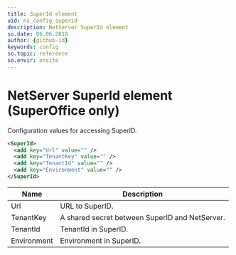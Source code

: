 ```yaml
---
title: SuperId element
uid: ns_config_superid
description: NetServer SuperId element
so.date: 06.06.2018
author: {github-id}
keywords: config
so.topic: reference
so.envir: onsite
---
```


# NetServer SuperId element (SuperOffice only)

Configuration values for accessing SuperID.

```XML
<SuperId>
  <add key="Url" value="" />
  <add key="TenantKey" value="" />
  <add key="TenantId" value="" />
  <add key="Environment" value="" />
</SuperId>
```

| Name | Description |
|---|---|
| Url | URL to SuperID. |
| TenantKey | A shared secret between SuperID and NetServer. |
| TenantId | TenantId in SuperID. |
| Environment | Environment in SuperID. |
